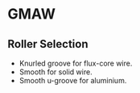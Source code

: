 # GMAW

## Roller Selection

- Knurled groove for flux-core wire.
- Smooth for solid wire.
- Smooth u-groove for aluminium.
